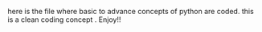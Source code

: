 here is the file where basic to advance concepts of python are coded. this is a clean coding concept . Enjoy!! 
